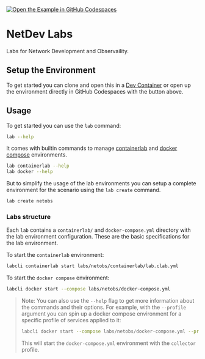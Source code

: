 [![Open the Example in GitHub Codespaces](https://github.com/codespaces/badge.svg)](https://codespaces.new/davidban77/netdev-labs?quickstart=1)
# NetDev Labs

Labs for Network Development and Observaility.

## Setup the Environment

To get started you can clone and open this in a [Dev Container](https://code.visualstudio.com/docs/devcontainers/containers) or open up the environment directly in GitHub Codespaces with the button above.

## Usage

To get started you can use the `lab` command:

```bash
lab --help
```

It comes with builtin commands to manage [containerlab](https://containerlab.dev/) and [docker compose](https://docs.docker.com/compose/) environments.

```bash
lab containerlab --help
lab docker --help
```

But to simplify the usage of the lab environments you can setup a complete environment for the scenario using the `lab create` command.

```bash
lab create netobs
```

### Labs structure

Each `lab` contains a `containerlab/` and `docker-compose.yml` directory with the lab environment configuration. These are the basic specifications for the lab environment.

To start the `containerlab` environment:

```bash
labcli containerlab start labs/netobs/containerlab/lab.clab.yml
```

To start the `docker compose` environment:

```bash
labcli docker start --compose labs/netobs/docker-compose.yml
```

> Note: You can also use the `--help` flag to get more information about the commands and their options. For example, with the `--profile` argument you can spin up a docker compose environment for a specific profile of services applied to it:
>
> ```bash
> labcli docker start --compose labs/netobs/docker-compose.yml --profile collector
> ```
>
> This will start the `docker-compose.yml` environment with the `collector` profile.
